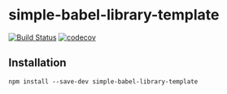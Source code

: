 # simple-babel-library-template

[![Build Status](https://travis-ci.org/gunubin/simple-babel-library-template.svg?branch=master)](https://travis-ci.org/gunubin/simple-babel-library-template)
[![codecov](https://codecov.io/gh/gunubin/simple-babel-library-template/branch/master/graph/badge.svg)](https://codecov.io/gh/gunubin/simple-babel-library-template)

## Installation
```
npm install --save-dev simple-babel-library-template
```

